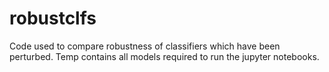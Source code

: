 # robustclfs

Code used to compare robustness of classifiers which have been perturbed.  Temp contains all models required to run the jupyter notebooks.
